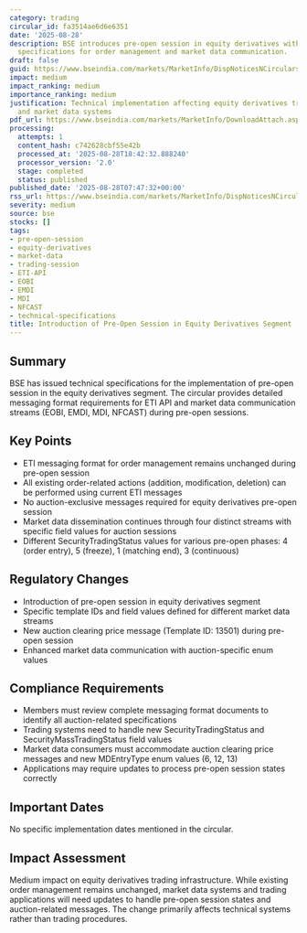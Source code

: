 ```yaml
---
category: trading
circular_id: fa3514ae6d6e6351
date: '2025-08-28'
description: BSE introduces pre-open session in equity derivatives with technical
  specifications for order management and market data communication.
draft: false
guid: https://www.bseindia.com/markets/MarketInfo/DispNoticesNCirculars.aspx?Noticeid={501AE259-8F06-42B5-8731-AA973E109EFF}&noticeno=20250828-11&dt=08/28/2025&icount=11&totcount=59&flag=0
impact: medium
impact_ranking: medium
importance_ranking: medium
justification: Technical implementation affecting equity derivatives trading operations
  and market data systems
pdf_url: https://www.bseindia.com/markets/MarketInfo/DownloadAttach.aspx?id=20250828-11&attachedId=581060ac-86b5-4a19-80db-bdeeb0cc0aa3
processing:
  attempts: 1
  content_hash: c742628cbf55e42b
  processed_at: '2025-08-28T18:42:32.888240'
  processor_version: '2.0'
  stage: completed
  status: published
published_date: '2025-08-28T07:47:32+00:00'
rss_url: https://www.bseindia.com/markets/MarketInfo/DispNoticesNCirculars.aspx?Noticeid={501AE259-8F06-42B5-8731-AA973E109EFF}&noticeno=20250828-11&dt=08/28/2025&icount=11&totcount=59&flag=0
severity: medium
source: bse
stocks: []
tags:
- pre-open-session
- equity-derivatives
- market-data
- trading-session
- ETI-API
- EOBI
- EMDI
- MDI
- NFCAST
- technical-specifications
title: Introduction of Pre-Open Session in Equity Derivatives Segment
---
```


## Summary

BSE has issued technical specifications for the implementation of pre-open session in the equity derivatives segment. The circular provides detailed messaging format requirements for ETI API and market data communication streams (EOBI, EMDI, MDI, NFCAST) during pre-open sessions.

## Key Points

- ETI messaging format for order management remains unchanged during pre-open session
- All existing order-related actions (addition, modification, deletion) can be performed using current ETI messages
- No auction-exclusive messages required for equity derivatives pre-open session
- Market data dissemination continues through four distinct streams with specific field values for auction sessions
- Different SecurityTradingStatus values for various pre-open phases: 4 (order entry), 5 (freeze), 1 (matching end), 3 (continuous)

## Regulatory Changes

- Introduction of pre-open session in equity derivatives segment
- Specific template IDs and field values defined for different market data streams
- New auction clearing price message (Template ID: 13501) during pre-open session
- Enhanced market data communication with auction-specific enum values

## Compliance Requirements

- Members must review complete messaging format documents to identify all auction-related specifications
- Trading systems need to handle new SecurityTradingStatus and SecurityMassTradingStatus field values
- Market data consumers must accommodate auction clearing price messages and new MDEntryType enum values (6, 12, 13)
- Applications may require updates to process pre-open session states correctly

## Important Dates

No specific implementation dates mentioned in the circular.

## Impact Assessment

Medium impact on equity derivatives trading infrastructure. While existing order management remains unchanged, market data systems and trading applications will need updates to handle pre-open session states and auction-related messages. The change primarily affects technical systems rather than trading procedures.